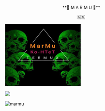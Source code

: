 
<p align="center"> **🍁 M A R M U 🍁**</p>
<p align="center"> 🇲🇲 </p>

<img src="IMG_20220104_230411_008.jpg" alt="hackerpro_logo" height="205" width="250"> 

[![](https://img.shields.io/badge/MARMU-BABY_DRAG0N-orange?style=for-the-badge&logoColor=red&labelColor=black)](https://github.com/B4BY-DG) 


![marmu](https://myoctocat.com/assets/images/base-digitcat.svg)


<!--
**MarMu-BabyDragon/MarMu-BabyDragon** is a ✨ _special_ ✨ repository because its `README.md` (this file) appears on your GitHub profile.
You can click the Preview link to take a look at your changes.
--->
